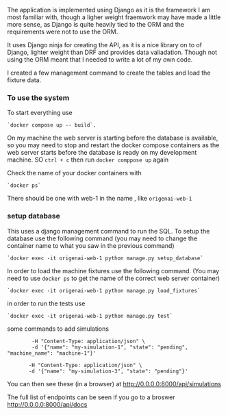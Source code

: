 The application is implemented using Django as it is the framework I am most familiar with, though a ligher weight fraemwork may have made a little more sense, as Django is quite heavily tied to the ORM and the requirements were not to use the ORM.

It uses Django ninja for creating the API, as it is a nice library on to of Django, lighter weight than DRF and provides data valiadation. Though not using the ORM meant that I needed to write a lot of my own code. 

I created a few management command to create the tables and load the fixture data.


### To use the system

To start everything use 

    `docker compose up -- build`. 

On my machine the web server is starting before the database is available, so you may need to stop and restart the docker compose containers as the web server starts before the database is ready on my development machine. 
SO `ctrl + c` then run `docker comppose up` again 


Check the name of your docker containers with 

    `docker ps`

There should be one with web-1 in the name , like `origenai-web-1`

### setup database 
This uses a django management command to run the SQL.
To setup the database use the following command (you may need to change the container name to what you saw in the previous command)

    `docker exec -it origenai-web-1 python manage.py setup_database`


In order to load the machine fixtures use the following command. (You may need to use `docker ps` to get the name of the correct web server container)

    `docker exec -it origenai-web-1 python manage.py load_fixtures`

in order to run the tests use 

    `docker exec -it origenai-web-1 python manage.py test`


some commands to add simulations 

```curl -X POST 0.0.0.0:8000/api/simulations/add \
        -H "Content-Type: application/json" \
        -d '{"name": "my-simulation-1", "state": "pending", "machine_name": "machine-1"}'
```
        
```curl -X POST 0.0.0.0:8000/api/simulations/add \
       -H "Content-Type: application/json" \
       -d '{"name": "my-simulation-3", "state": "pending"}'
```

You can then see these (in a browser) at  http://0.0.0.0:8000/api/simulations

The full list of endpoints can be seen if you go to a broswer 
http://0.0.0.0:8000/api/docs
